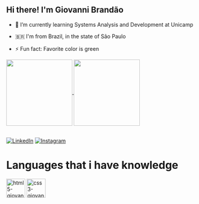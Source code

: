 ## Hi there! I'm Giovanni Brandão 

- 🌱 I’m currently learning Systems Analysis and Development at Unicamp
- 🇧🇷 I'm from Brazil, in the state of São Paulo
- ⚡ Fun fact: Favorite color is green

  <div> <!-- Estatísticas do perfil -->
    
<a href="https://github.com/anuraghazra/github-readme-stats">
  <img height=175 align="center" src="https://github-readme-stats.vercel.app/api?username=GiovanniBrandao&theme=merko" />
</a>
<a href="https://github.com/anuraghazra/convoychat">
  <img height=175 align="center" src="https://github-readme-stats.vercel.app/api/top-langs?username=GiovanniBrandao&theme=merko&layout=compact&langs_count=8&card_width=320" />
</a>
    
  </div>


<div style="display: inline_blocks"> <!-- Parte dos links -->
  <br>

[![LinkedIn](https://img.shields.io/badge/linkedin-%230077B5.svg?style=for-the-badge&logo=linkedin&logoColor=white)](https://www.linkedin.com/in/giovanni-brandao) [![Instagram](https://img.shields.io/badge/Instagram-%23E4405F.svg?style=for-the-badge&logo=Instagram&logoColor=white)](https://www.instagram.com/giorno_bran/)




</div>

<div style="display: inline_blocks"> <!-- Icones de linguagens -->

<h1>Languages that i have knowledge</h1>
<img align="center" alt="html5-giovanni" height="50" width="50" src="https://cdn.jsdelivr.net/gh/devicons/devicon@latest/icons/html5/html5-original.svg" />
<img align="center" alt="css3-giovanni" height="50" width="50" src="https://cdn.jsdelivr.net/gh/devicons/devicon@latest/icons/css3/css3-original.svg" />



</div>
